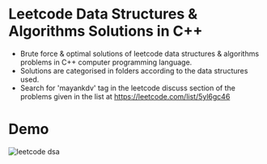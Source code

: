 # Leetcode Data Structures & Algorithms Solutions in C++
- Brute force &amp; optimal solutions of leetcode data structures &amp; algorithms problems in C++ computer programming language.
- Solutions are categorised in folders according to the data structures used.
- Search for 'mayankdv' tag in the leetcode discuss section of the problems given in the list at https://leetcode.com/list/5yl6gc46

# Demo

![leetcode dsa](https://user-images.githubusercontent.com/87348490/149465554-e6d197e1-a31c-4b5f-b1c3-fc47f7932e96.gif)

